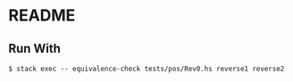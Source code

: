 # README 


## Run With

```
$ stack exec -- equivalence-check tests/pos/Rev0.hs reverse1 reverse2
```

